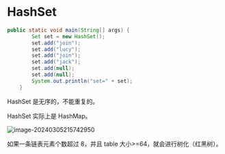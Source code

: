 # HashSet

```java
public static void main(String[] args) {
        Set set = new HashSet();
        set.add("join");
        set.add("lucy");
        set.add("join");
        set.add("jack");
        set.add(null);
        set.add(null);
        System.out.println("set=" + set);
    }
```

HashSet 是无序的，不能重复的。

HashSet 实际上是 HashMap。

![image-20240305215742950](https://csnotes.oss-cn-beijing.aliyuncs.com/photos/image-20240305215742950.png)

如果一条链表元素个数超过 8，并且 table 大小>=64，就会进行树化（红黑树）。